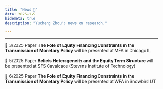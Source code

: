 ```yaml
---
title: "News 📣"
date: 2025-2-5
hidemeta: true
description: "Yucheng Zhou's news on research."

---
```


---

📣 3/2025 Paper **The Role of Equity Financing Constraints in the Transmission of Monetary Policy** will be presented at MFA in Chicago IL <br>
<br>
📣 5/2025 Paper **Beliefs Heterogeneity and the Equity Term Structure** will be presented at SFS Cavalcade (Stevens Institute of Technology)<br>
<br>
📣 6/2025 Paper **The Role of Equity Financing Constraints in the Transmission of Monetary Policy** will be presented at WFA in Snowbird UT<br>

